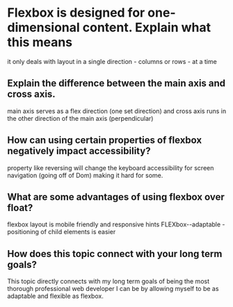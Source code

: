 # Flexbox is designed for one-dimensional content. Explain what this means

it only deals with layout in a single direction - columns or rows - at a time


## Explain the difference between the main axis and cross axis.

main axis serves as a flex direction (one set direction) and cross axis runs in the other direction of the main axis (perpendicular)

## How can using certain properties of flexbox negatively impact accessibility?

property like reversing will change the keyboard accessibility for screen navigation (going off of Dom) making it hard for some.


## What are some advantages of using flexbox over float?

flexbox layout is mobile friendly and responsive hints FLEXbox--adaptable
-positioning of child elements is easier

## How does this topic connect with your long term goals?

This topic directly connects with my long term goals of being the most thorough professional web developer I can be by allowing myself to be as adaptable and flexible as flexbox. 
